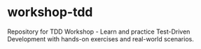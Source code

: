 # workshop-tdd
Repository for TDD Workshop - Learn and practice Test-Driven Development with hands-on exercises and real-world scenarios.
